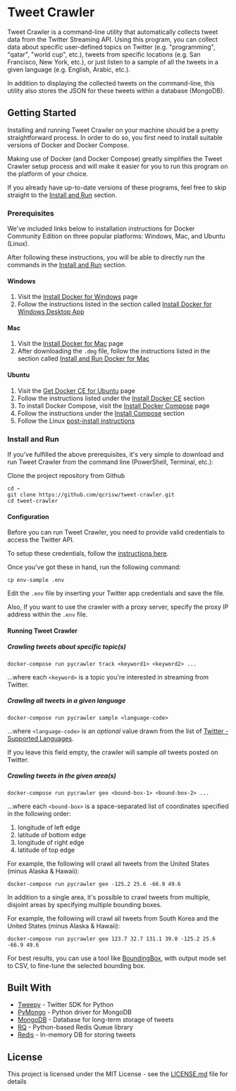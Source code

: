 
# Tweet Crawler

Tweet Crawler is a command-line utility that automatically collects tweet data from the Twitter Streaming API. Using this program, you can collect data about specific user-defined topics on Twitter (e.g. "programming", "qatar", "world cup", etc.), tweets from specific locations (e.g. San Francisco, New York, etc.), or just listen to a sample of all the tweets in a given language (e.g. English, Arabic, etc.).

In addition to displaying the collected tweets on the command-line, this utility also stores the JSON for these tweets within a database (MongoDB).

## Getting Started

Installing  and running Tweet Crawler on your machine should be a pretty straightforward process. In order to do so, you first need to install suitable versions of Docker and Docker Compose.

Making use of Docker (and Docker Compose) greatly simplifies the Tweet Crawler setup process and will make it easier for you to run this program on the platform of your choice.

If you already have up-to-date versions of these programs, feel free to skip straight to the [Install and Run](https://github.com/qcrisw/tweet-crawler/#install-and-run) section.

### Prerequisites

We've included links below to installation instructions for Docker Community Edition on three popular platforms: Windows, Mac, and Ubuntu (Linux).

After following these instructions, you will be able to directly run the commands in the [Install and Run](https://github.com/qcrisw/tweet-crawler/#install-and-run) section.

#### Windows

 1. Visit the [Install Docker for Windows](https://docs.docker.com/docker-for-windows/install/) page
 2. Follow the instructions listed in the section called [Install Docker for Windows Desktop App](https://docs.docker.com/docker-for-windows/install/#install-docker-for-windows-desktop-app)

#### Mac

 1. Visit the [Install Docker for Mac](https://docs.docker.com/docker-for-mac/install/) page
 2. After downloading the `.dmg` file, follow the instructions listed in the section called [Install and Run Docker for Mac](https://docs.docker.com/docker-for-mac/install/#install-and-run-docker-for-mac)

#### Ubuntu

 1. Visit the [Get Docker CE for Ubuntu](https://docs.docker.com/install/linux/docker-ce/ubuntu/) page
 2. Follow the instructions listed under the [Install Docker CE](https://docs.docker.com/install/linux/docker-ce/ubuntu/#install-docker-ce) section
 3. To install Docker Compose, visit the [Install Docker Compose](https://docs.docker.com/compose/install/) page
 4. Follow the instructions under the [Install Compose](https://docs.docker.com/compose/install/#install-compose) section
 5. Follow the Linux [post-install instructions](https://docs.docker.com/install/linux/linux-postinstall/)

### Install and Run

If you've fulfilled the above prerequisites, it's very simple to download and run Tweet Crawler from the command line (PowerShell, Terminal, etc.):

Clone the project repository from Github
```
cd ~
git clone https://github.com/qcrisw/tweet-crawler.git
cd tweet-crawler
```

#### Configuration

Before you can run Tweet Crawler, you need to provide valid credentials to access the Twitter API.

To setup these credentials, follow the [instructions here](https://www.slickremix.com/docs/how-to-get-api-keys-and-tokens-for-twitter/).

Once you've got these in hand, run the following command:

```
cp env-sample .env
```
Edit the `.env` file by inserting your Twitter app credentials and save the file.

Also, If you want to use the crawler with a proxy server, specify the proxy IP address within the `.env` file.

#### Running Tweet Crawler

##### Crawling tweets about specific topic(s)

```
docker-compose run pycrawler track <keyword1> <keyword2> ...
```

...where each `<keyword>` is a topic you're interested in streaming from Twitter.

##### Crawling all tweets in a given language

```
docker-compose run pycrawler sample <language-code>
```

...where `<language-code>` is an *optional* value drawn from the list of [Twitter - Supported Languages](https://developer.twitter.com/en/docs/twitter-for-websites/twitter-for-websites-supported-languages/overview.html).

If you leave this field empty, the crawler will sample *all* tweets posted on Twitter.

##### Crawling tweets in the given area(s)

```
docker-compose run pycrawler geo <bound-box-1> <bound-box-2> ...
```

...where each `<bound-box>` is a space-separated list of coordinates specified in the following order:

1. longitude of left edge
2. latitude of bottom edge
3. longitude of right edge
4. latitude of top edge

For example, the following will crawl all tweets from the United States (minus Alaska & Hawaii):

```
docker-compose run pycrawler geo -125.2 25.6 -66.9 49.6
```

In addition to a single area, it's possible to crawl tweets from multiple, disjoint areas by specifying multiple bounding boxes.

For example, the following will crawl all tweets from South Korea and the United States (minus Alaska & Hawaii):

```
docker-compose run pycrawler geo 123.7 32.7 131.1 39.0 -125.2 25.6 -66.9 49.6
```

For best results, you can use a tool like [BoundingBox](https://boundingbox.klokantech.com/), with output mode set to CSV, to fine-tune the selected bounding box.

## Built With

* [Tweepy](http://www.tweepy.org/) - Twitter SDK for Python
* [PyMongo](https://api.mongodb.com/python/current/) - Python driver for MongoDB
* [MongoDB](https://www.mongodb.com/) - Database for long-term storage of tweets
* [RQ](http://python-rq.org/) - Python-based Redis Queue library
* [Redis](https://redis.io/) - In-memory DB for storing tweets

## License

This project is licensed under the MIT License - see the [LICENSE.md](LICENSE.md) file for details
